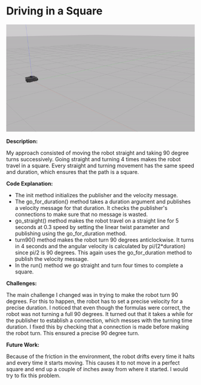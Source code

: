 
# Driving in a Square


![square](./square.gif)

**Description:**

My approach consisted of moving the robot straight and taking 90 degree turns successively. Going straight and turning 4 times makes the robot travel in a square. Every straight and turning movement has the same speed and duration, which ensures that the path is a square.

**Code Explanation:**

* The init method initializes the publisher and the velocity message.
* The go_for_duration() method takes a duration argument and publishes a velocity message for that duration. It checks the publisher's connections to make sure that no message is wasted.
* go_straight() method makes the robot travel on a straight line for 5 seconds at 0.3 speed by setting the linear twist parameter and publishing using the go_for_duration method.
* turn90() method makes the robot turn 90 degrees anticlockwise. It turns in 4 seconds and the angular velocity is calculated by pi/(2*duration) since pi/2 is 90 degrees. This again uses the go_for_duration method to publish the velocity message.
* In the run() method we go straight and turn four times to complete a square.


**Challenges:**

The main challenge I changed was in trying to make the robot turn 90 degrees. For this to happen, the robot has to set a precise velocity for a precise duration. I noticed that even though the formulas were correct, the robot was not turning a full 90 degrees. It turned out that it takes a while for the publisher to establish a connection, which messes with the turning time duration. I fixed this by checking that a connection is made before making the robot turn. This ensured a precise 90 degree turn.

**Future Work:**

Because of the friction in the environment, the robot drifts every time it halts and every time it starts moving. This causes it to not move in a perfect square and end up a couple of inches away from where it started. I would try to fix this problem. 
